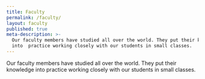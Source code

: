 ```yaml
---
title: Faculty
permalink: /faculty/
layout: faculty
published: true
meta-description: >-
  Our faculty members have studied all over the world. They put their knowledge
  into  practice working closely with our students in small classes.
---
```

Our faculty members have studied all over the world. They put their knowledge into practice working closely with our students in small classes.